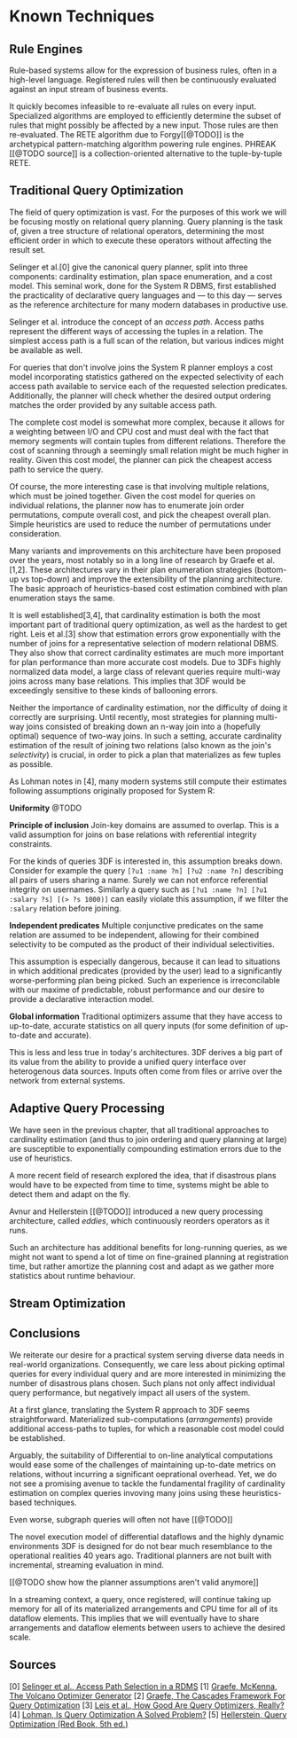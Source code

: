 # Known Techniques

## Rule Engines

Rule-based systems allow for the expression of business rules, often
in a high-level language. Registered rules will then be continuously
evaluated against an input stream of business events. 

It quickly becomes infeasible to re-evaluate all rules on every
input. Specialized algorithms are employed to efficiently determine
the subset of rules that might possibly be affected by a new
input. Those rules are then re-evaluated. The RETE algorithm due to
Forgy[[@TODO]] is the archetypical pattern-matching algorithm powering
rule engines. PHREAK [[@TODO source]] is a collection-oriented
alternative to the tuple-by-tuple RETE.

## Traditional Query Optimization

The field of query optimization is vast. For the purposes of this work
we will be focusing mostly on relational query planning. Query
planning is the task of, given a tree structure of relational
operators, determining the most efficient order in which to execute
these operators without affecting the result set.

Selinger et al.[0] give the canonical query planner, split into three
components: cardinality estimation, plan space enumeration, and a cost
model. This seminal work, done for the System R DBMS, first
established the practicality of declarative query languages and — to
this day — serves as the reference architecture for many modern
databases in productive use.

Selinger et al. introduce the concept of an *access path*. Access
paths represent the different ways of accessing the tuples in a
relation. The simplest access path is a full scan of the relation, but
various indices might be available as well.

For queries that don't involve joins the System R planner employs a
cost model incorporating statistics gathered on the expected
selectivity of each access path available to service each of the
requested selection predicates. Additionally, the planner will check
whether the desired output ordering matches the order provided by any
suitable access path.

The complete cost model is somewhat more complex, because it allows
for a weighting between I/O and CPU cost and must deal with the fact
that memory segments will contain tuples from different
relations. Therefore the cost of scanning through a seemingly small
relation might be much higher in reality. Given this cost model, the
planner can pick the cheapest access path to service the query.

Of course, the more interesting case is that involving multiple
relations, which must be joined together. Given the cost model for
queries on individual relations, the planner now has to enumerate join
order permutations, compute overall cost, and pick the cheapest
overall plan. Simple heuristics are used to reduce the number of
permutations under consideration.

Many variants and improvements on this architecture have been proposed
over the years, most notably so in a long line of research by Graefe
et al.[1,2]. These architectures vary in their plan enumeration
strategies (bottom-up vs top-down) and improve the extensibility of
the planning architecture. The basic approach of heuristics-based cost
estimation combined with plan enumeration stays the same.

It is well established[3,4], that cardinality estimation is both the
most important part of traditional query optimization, as well as the
hardest to get right. Leis et al.[3] show that estimation errors grow
exponentially with the number of joins for a representative selection
of modern relational DBMS. They also show that correct cardinality
estimates are much more important for plan performance than more
accurate cost models. Due to 3DFs highly normalized data model, a
large class of relevant queries require multi-way joins across many
base relations. This implies that 3DF would be exceedingly sensitive
to these kinds of ballooning errors.

Neither the importance of cardinality estimation, nor the difficulty
of doing it correctly are surprising. Until recently, most strategies
for planning multi-way joins consisted of breaking down an n-way join
into a (hopefully optimal) sequence of two-way joins. In such a
setting, accurate cardinality estimation of the result of joining two
relations (also known as the join's *selectivity*) is crucial, in
order to pick a plan that materializes as few tuples as possible.

As Lohman notes in [4], many modern systems still compute their
estimates following assumptions originally proposed for System R:

**Uniformity** @TODO

**Principle of inclusion** Join-key domains are assumed to
overlap. This is a valid assumption for joins on base relations with
referential integrity constraints. 

For the kinds of queries 3DF is interested in, this assumption breaks
down. Consider for example the query `[?u1 :name ?n] [?u2 :name ?n]`
describing all pairs of users sharing a name. Surely we can not
enforce referential integrity on usernames. Similarly a query such as
`[?u1 :name ?n] [?u1 :salary ?s] [(> ?s 1000)]` can easily violate
this assumption, if we filter the `:salary` relation before joining.

**Independent predicates** Multiple conjunctive predicates on the same
relation are assumed to be independent, allowing for their combined
selectivity to be computed as the product of their individual
selectivities. 

This assumption is especially dangerous, because it can lead to
situations in which additional predicates (provided by the user) lead
to a significantly worse-performing plan being picked. Such an
experience is irreconcilable with our maxime of predictable, robust
performance and our desire to provide a declarative interaction model.

**Global information** Traditional optimizers assume that they have
access to up-to-date, accurate statistics on all query inputs (for
some definition of up-to-date and accurate). 

This is less and less true in today's architectures. 3DF derives a big
part of its value from the ability to provide a unified query
interface over heterogenous data sources. Inputs often come from files
or arrive over the network from external systems.

## Adaptive Query Processing

We have seen in the previous chapter, that all traditional approaches
to cardinality estimation (and thus to join ordering and query
planning at large) are susceptible to exponentially compounding
estimation errors due to the use of heuristics.

A more recent field of research explored the idea, that if disastrous
plans would have to be expected from time to time, systems might be
able to detect them and adapt on the fly.

Avnur and Hellerstein [[@TODO]] introduced a new query processing
architecture, called *eddies*, which continuously reorders operators
as it runs.

Such an architecture has additional benefits for long-running queries,
as we might not want to spend a lot of time on fine-grained planning
at registration time, but rather amortize the planning cost and adapt
as we gather more statistics about runtime behaviour.

## Stream Optimization


## Conclusions

We reiterate our desire for a practical system serving diverse data
needs in real-world organizations. Consequently, we care less about
picking optimal queries for every individual query and are more
interested in minimizing the number of disastrous plans chosen. Such
plans not only affect individual query performance, but negatively
impact all users of the system.

At a first glance, translating the System R approach to 3DF seems
straightforward. Materialized sub-computations (*arrangements*)
provide additional access-paths to tuples, for which a reasonable cost
model could be established. 

Arguably, the suitability of Differential to on-line analytical
computations would ease some of the challenges of maintaining
up-to-date metrics on relations, without incurring a significant
oeprational overhead. Yet, we do not see a promising avenue to tackle
the fundamental fragility of cardinality estimation on complex queries
invoving many joins using these heuristics-based techniques.

Even worse, subgraph queries will often not have [[@TODO]]

The novel execution model of differential dataflows and the highly
dynamic environments 3DF is designed for do not bear much resemblance
to the operational realities 40 years ago. Traditional planners are
not built with incremental, streaming evaluation in mind.

[[@TODO show how the planner assumptions aren't valid anymore]]

In a streaming context, a query, once registered, will continue taking
up memory for all of its materialized arrangements and CPU time for
all of its dataflow elements. This implies that we will eventually
have to share arrangements and dataflow elements between users to
achieve the desired scale.

## Sources

[0] [Selinger et al., Access Path Selection in a RDMS](../sources/access-path-selection.pdf)
[1] [Graefe, McKenna, The Volcano Optimizer Generator](../sources/volcano.pdf)
[2] [Graefe, The Cascades Framework For Query Optimization](../sources/the-cascades-framework-for-query-optimization.pdf)
[3] [Leis et al., How Good Are Query Optimizers, Really?](../sources/how-good-are-optimizers-really.pdf)
[4] [Lohman, Is Query Optimization A Solved Problem?](../sources/is-query-optimization-a-solved-problem.pdf)
[5] [Hellerstein, Query Optimization (Red Book, 5th ed.)](http://www.redbook.io/ch7-queryoptimization.html)
